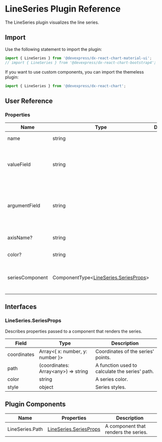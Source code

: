 # LineSeries Plugin Reference

The LineSeries plugin visualizes the line series.

## Import

Use the following statement to import the plugin:

```js
import { LineSeries } from '@devexpress/dx-react-chart-material-ui';
// import { LineSeries } from '@devexpress/dx-react-chart-bootstrap4';
```

If you want to use custom components, you can import the themeless plugin:

```js
import { LineSeries } from '@devexpress/dx-react-chart';
```

## User Reference

### Properties

Name | Type | Default | Description
-----|------|---------|------------
name | string | | A series name.
valueField | string | | The name of a data field that provides series point values.
argumentField | string | | The name of a data field that provides series point argument values.
axisName? | string | | The associated axis.
color? | string | | A series color.
seriesComponent | ComponentType&lt;[LineSeries.SeriesProps](#lineseriesseriesprops)&gt; | | A component that renders the series.

## Interfaces

### LineSeries.SeriesProps

Describes properties passed to a component that renders the series.

Field | Type | Description
------|------|------------
coordinates | Array&lt;{ x: number, y: number }&gt; | Coordinates of the series' points.
path | (coordinates: Array&lt;any&gt;) => string | A function used to calculate the series' path.
color | string | A series color.
style | object | Series styles.

## Plugin Components

Name | Properties | Description
-----|------------|------------
LineSeries.Path | [LineSeries.SeriesProps](#lineseriesseriesprops) | A component that renders the series.
